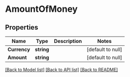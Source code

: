 # AmountOfMoney

## Properties
Name | Type | Description | Notes
------------ | ------------- | ------------- | -------------
**Currency** | **string** |  | [default to null]
**Amount** | **string** |  | [default to null]

[[Back to Model list]](../README.md#documentation-for-models) [[Back to API list]](../README.md#documentation-for-api-endpoints) [[Back to README]](../README.md)


